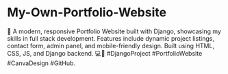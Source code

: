 # My-Own-Portfolio-Website
🚀 A modern, responsive Portfolio Website built with Django, showcasing my skills in full stack development. Features include dynamic project listings, contact form, admin panel, and mobile-friendly design. Built using HTML, CSS, JS, and Django backend. 💻📱 #DjangoProject #PortfolioWebsite #CanvaDesign #GitHub.
